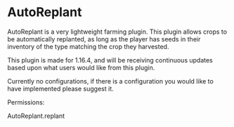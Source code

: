 # AutoReplant

AutoReplant is a very lightweight farming plugin. This plugin allows crops to be automatically replanted, as long as the player has seeds in their inventory of the type matching the crop they harvested.

This plugin is made for 1.16.4, and will be receiving continuous updates based upon what users would like from this plugin.

Currently no configurations, if there is a configuration you would like to have implemented please suggest it.

Permissions:

AutoReplant.replant

